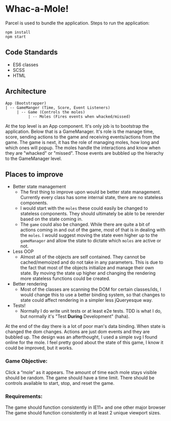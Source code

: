 # Whac-a-Mole!

Parcel is used to bundle the application. Steps to run the application:

```
npm install
npm start
```

## Code Standards
* ES6 classes
* SCSS
* HTML

## Architecture
```
App (Bootstrapper)
| -- GameManger (Time, Score, Event Listeners)
     | -- Game (Controls the moles)
          | -- Moles (Fires events when whacked/missed)
``` 
At the top level is an App component. It's only job is to bootstrap the application. Below that is a GameManager. It's role is the manage time, score, sending actions to the game and receiving events/actions from the game. The game is next, it has the role of managing moles, how long and which ones will popup. The moles handle the interactions and know when they are "whacked" or "missed". Those events are bubbled up the hierachy to the GameManager level.

## Places to improve
  * Better state management
    * The first thing to improve upon would be better state management. Currently every class has some internal state, there are no stateless components.
    * I would start with the `moles` these could easily be changed to stateless components. They should ultimately be able to be rerender based on the state coming in.
    * The `game` could also be changed. While there are quite a bit of actions coming in and out of the game, most of that is in dealing with the `moles`. I would suggest moving the state even higher up to the `gameManager` and allow the state to dictate which `moles` are active or not.
  * Less OOP
    * Almost all of the objects are self contained. They cannot be cached/memoized and do not take in any parameters. This is due to the fact that most of the objects initialize and manage their own state. By moving the state up higher and changing the rendering more stateless functions could be created.
  * Better rendering
    * Most of the classes are scanning the DOM for certain classes/ids, I would change this to use a better binding system, so that changes to state could affect rendering in a simpler less jQueryesque way.
  * Tests!
    * Normally I do write unit tests or at least e2e tests. TDD is what I do, but normally it's "Test **During** Development" (haha).

At the end of the day there is a lot of poor man's data binding. When state is changed the dom changes. Actions are just dom events and they are bubbled up. The design was an afterthought, I used a simple svg I found online for the mole. I feel pretty good about the state of this game, I know it could be improved, but it works.

### Game Objective: 
Click a “mole” as it appears. The amount of time each mole stays visible should be random. The game should have a time limit. There should be controls available to start, stop, and reset the game. 

### Requirements:
The game should function consistently in IE11+ and one other major browser
The game should function consistently in at least 2 unique viewport sizes. 
